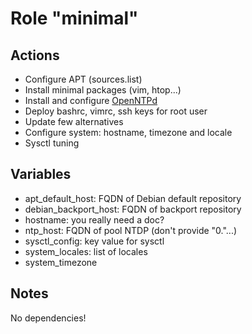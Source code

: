 Role "minimal"
==============

Actions
-------

- Configure APT (sources.list)
- Install minimal packages (vim, htop...)
- Install and configure [OpenNTPd](http://www.openntpd.org/)
- Deploy bashrc, vimrc, ssh keys for root user
- Update few alternatives
- Configure system: hostname, timezone and locale
- Sysctl tuning


Variables
---------
- apt\_default\_host: FQDN of Debian default repository 
- debian\_backport\_host: FQDN of backport repository
- hostname: you really need a doc?
- ntp\_host: FQDN of pool NTDP (don't provide "0."...) 
- sysctl\_config: key value for sysctl
- system\_locales: list of locales
- system\_timezone

Notes
-----
No dependencies!
